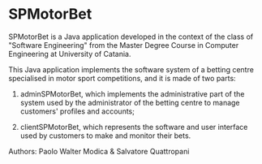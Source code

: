 # SPMotorBet

SPMotorBet is a Java application developed in the context of the class of "Software Engineering" from the Master Degree Course in Computer Engineering at University of Catania.

This Java application implements the software system of a betting centre specialised in motor sport competitions, and it is made of two parts:

1. adminSPMotorBet, which implements the administrative part of the system used by the administrator of the betting centre to manage customers' profiles and accounts;

2. clientSPMotorBet, which represents the software and user interface used by customers to make and monitor their bets.

Authors: Paolo Walter Modica & Salvatore Quattropani
